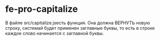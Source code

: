 # fe-pro-capitalize
В файле src/capitalize.jsесть функция. Она должна ВЕРНУТЬ новую строку, системай будет применен заглавные буквы, то есть в строке каждое слово начинается с заглавной буквы.
